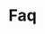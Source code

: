 <!-- Space: AnsibleRoleChrony -->
<!-- Parent: Project -->
<!-- Title: Project Faq -->

<!-- Label: Faq -->
<!-- Include: docs/disclaimer.md -->
<!-- Include: ac:toc -->

# Faq
